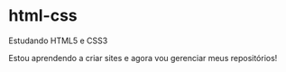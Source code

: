 # html-css
 Estudando HTML5 e CSS3

Estou aprendendo a criar sites e agora vou gerenciar meus repositórios!